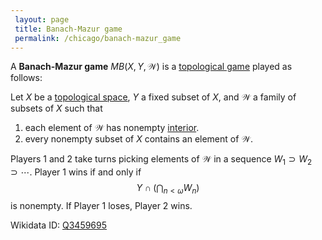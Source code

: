 ```yaml
---
 layout: page
 title: Banach-Mazur game
 permalink: /chicago/banach-mazur_game
---
```

A **Banach-Mazur game** $MB(X,Y, \mathcal W)$ is a [topological game](https://mathgloss.github.io/MathGloss/chicago/topological_game) played as follows:

Let $X$ be a [topological space](https://mathgloss.github.io/MathGloss/chicago/topological_space), $Y$ a fixed subset of $X$, and $\mathcal W$ a family of subsets of $X$ such that
1. each element of $\mathcal W$ has nonempty [interior](https://mathgloss.github.io/MathGloss/chicago/interior).
2. every nonempty subset of $X$ contains an element of $\mathcal W$. 

Players 1 and 2 take turns picking elements of $\mathcal W$ in a sequence $W_1\supset W_2\supset\cdots$. Player 1 wins if and only if $$
Y\cap \left(\bigcap_{n<\omega} W_n\right)$$ is nonempty. If Player 1 loses, Player 2 wins. 

Wikidata ID: [Q3459695](https://www.wikidata.org/wiki/Q3459695)
